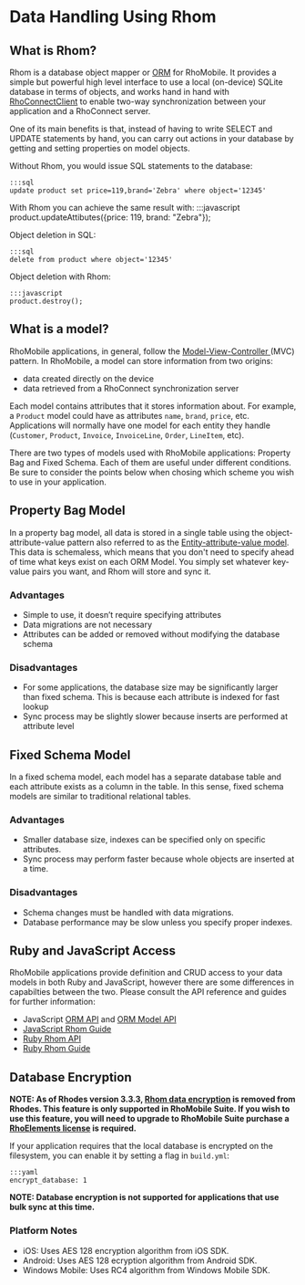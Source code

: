# Data Handling Using Rhom
<!-- TBD - Tweak this doc for EB specific - came from http://docs.rhomobile.com/en/4.1.0/guide/local_database -->

## What is Rhom?

Rhom is a database object mapper or [ORM](https://en.wikipedia.org/wiki/Object-relational_mapping) for RhoMobile. It provides a simple but powerful high level interface to use a local (on-device) SQLite database in terms of objects, and works hand in hand with [RhoConnectClient](../api/RhoConnectClient) to enable two-way synchronization between your application and a RhoConnect server.

One of its main benefits is that, instead of having to write SELECT and UPDATE statements by hand, you can carry out actions in your database by getting and setting properties on model objects.

Without Rhom, you would issue SQL statements to the database:

    :::sql
    update product set price=119,brand='Zebra' where object='12345'

With Rhom you can achieve the same result with:
    :::javascript
    product.updateAttibutes({price: 119, brand: "Zebra"});

Object deletion in SQL:

    :::sql
    delete from product where object='12345'

Object deletion with Rhom:

    :::javascript
    product.destroy();

## What is a model?
RhoMobile applications, in general, follow the [Model-View-Controller  ](http://en.wikipedia.org/wiki/Model%E2%80%93view%E2%80%93controller) (MVC) pattern. In RhoMobile, a model can store information from two origins: 

* data created directly on the device
* data retrieved from a RhoConnect synchronization server

Each model contains attributes that it stores information about. For example, a `Product` model could have as attributes `name`, `brand`, `price`, etc. Applications will normally have one model for each entity they handle (`Customer`, `Product`, `Invoice`, `InvoiceLine`, `Order`, `LineItem`, etc).

There are two types of models used with RhoMobile applications: Property Bag and Fixed Schema. Each of them are useful under different conditions. Be sure to consider the points below when chosing which scheme you wish to use in your application.

## Property Bag Model

In a property bag model, all data is stored in a single table using the object-attribute-value pattern also referred to as the [Entity-attribute-value model](http://en.wikipedia.org/wiki/Entity-attribute-value_model). This data is schemaless, which means that you don't need to specify ahead of time what keys exist on each ORM Model. You simply set whatever key-value pairs you want, and Rhom will store and sync it.

### Advantages
* Simple to use, it doesn’t require specifying attributes
* Data migrations are not necessary
* Attributes can be added or removed without modifying the database schema

### Disadvantages
* For some applications, the database size may be significantly larger than fixed schema. This is because each attribute is indexed for fast lookup
* Sync process may be slightly slower because inserts are performed at attribute level

## Fixed Schema Model

In a fixed schema model, each model has a separate database table and each attribute exists as a column in the table. In this sense, fixed schema models are similar to traditional relational tables.

### Advantages
* Smaller database size, indexes can be specified only on specific attributes.
* Sync process may perform faster because whole objects are inserted at a time.

### Disadvantages
* Schema changes must be handled with data migrations.
* Database performance may be slow unless you specify proper indexes.

## Ruby and JavaScript Access
RhoMobile applications provide definition and CRUD access to your data models in both Ruby and JavaScript, however there are some differences in capabilties between the two. Please consult the API reference and guides for further information:


* JavaScript [ORM API](../api/Orm) and [ORM Model API](../api/OrmModel) 
* [JavaScript Rhom Guide](rhom_js) 
* [Ruby Rhom API](../api/rhom-api) 
* [Ruby Rhom Guide](rhom_ruby) 


## Database Encryption

**NOTE: As of Rhodes version 3.3.3, [Rhom data encryption](../../2.2.0/rhodes/rhom#database-encryption) is removed from Rhodes. This feature is only supported in RhoMobile Suite. If you wish to use this feature, you will need to upgrade to RhoMobile Suite purchase a [RhoElements license](licensing) is required.**

If your application requires that the local database is encrypted on the filesystem, you can enable it by setting a flag in `build.yml`:

    :::yaml
    encrypt_database: 1

**NOTE: Database encryption is not supported for applications that use bulk sync at this time.**

### Platform Notes
* iOS: Uses AES 128 encryption algorithm from iOS SDK.
* Android: Uses AES 128 ecryption algorithm from Android SDK.
* Windows Mobile: Uses RC4 algorithm from Windows Mobile SDK.

